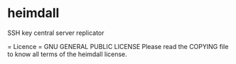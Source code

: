 heimdall
========

SSH key central server replicator


= Licence =
GNU GENERAL PUBLIC LICENSE
Please read the COPYING file to know all terms of the heimdall license. 

